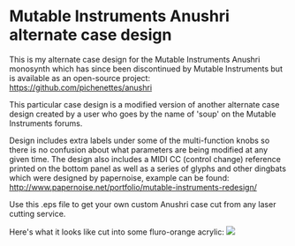 # Mutable Instruments Anushri alternate case design

This is my alternate case design for the Mutable Instruments Anushri monosynth which has since been discontinued by Mutable Instruments but is available as an open-source project:
https://github.com/pichenettes/anushri

This particular case design is a modified version of another alternate case design created by a user who goes by the name of 'soup' on the Mutable Instruments forums.

Design includes extra labels under some of the multi-function knobs so there is no confusion about what parameters are being modified at any given time. The design also includes a MIDI CC (control change) reference printed on the bottom panel as well as a series of glyphs and other dingbats which were designed by papernoise, example can be found:
http://www.papernoise.net/portfolio/mutable-instruments-redesign/

Use this .eps file to get your own custom Anushri case cut from any laser cutting service.

Here's what it looks like cut into some fluro-orange acrylic:
![](https://i.imgur.com/NvOOtm3.jpeg)
